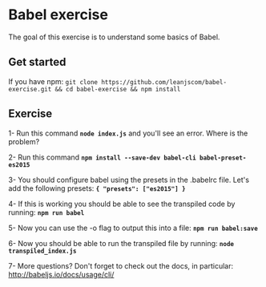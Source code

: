 # Babel exercise

The goal of this exercise is to understand some basics of Babel.

## Get started

If you have npm:
`git clone https://github.com/leanjscom/babel-exercise.git && cd babel-exercise && npm install`

## Exercise

1- Run this command **`node index.js`** and you'll see an error. Where is the problem?

2- Run this command **`npm install --save-dev babel-cli babel-preset-es2015`**

3- You should configure babel using the presets in the .babelrc file. Let's add the following presets:
**`{
  "presets": ["es2015"]
}`**

4- If this is working you should be able to see the transpiled code by running: **`npm run babel`**

5- Now you can use the -o flag to output this into a file: **`npm run babel:save`**

6- Now you should be able to run the transpiled file by running: **`node transpiled_index.js`**

7- More questions? Don't forget to check out the docs, in particular: http://babeljs.io/docs/usage/cli/
